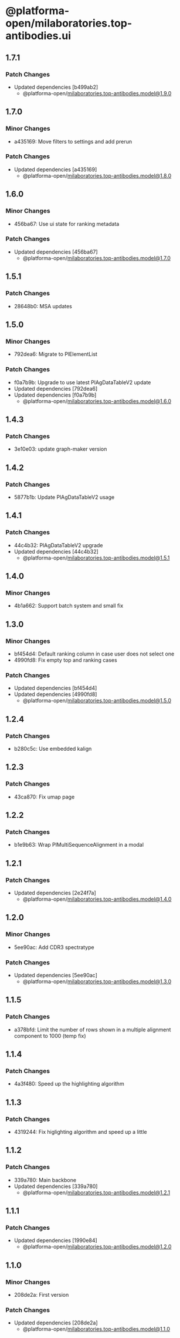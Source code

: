 # @platforma-open/milaboratories.top-antibodies.ui

## 1.7.1

### Patch Changes

- Updated dependencies [b499ab2]
  - @platforma-open/milaboratories.top-antibodies.model@1.9.0

## 1.7.0

### Minor Changes

- a435169: Move filters to settings and add prerun

### Patch Changes

- Updated dependencies [a435169]
  - @platforma-open/milaboratories.top-antibodies.model@1.8.0

## 1.6.0

### Minor Changes

- 456ba67: Use ui state for ranking metadata

### Patch Changes

- Updated dependencies [456ba67]
  - @platforma-open/milaboratories.top-antibodies.model@1.7.0

## 1.5.1

### Patch Changes

- 28648b0: MSA updates

## 1.5.0

### Minor Changes

- 792dea6: Migrate to PlElementList

### Patch Changes

- f0a7b9b: Upgrade to use latest PlAgDataTableV2 update
- Updated dependencies [792dea6]
- Updated dependencies [f0a7b9b]
  - @platforma-open/milaboratories.top-antibodies.model@1.6.0

## 1.4.3

### Patch Changes

- 3e10e03: update graph-maker version

## 1.4.2

### Patch Changes

- 5877b1b: Update PlAgDataTableV2 usage

## 1.4.1

### Patch Changes

- 44c4b32: PlAgDataTableV2 upgrade
- Updated dependencies [44c4b32]
  - @platforma-open/milaboratories.top-antibodies.model@1.5.1

## 1.4.0

### Minor Changes

- 4b1a662: Support batch system and small fix

## 1.3.0

### Minor Changes

- bf454d4: Default ranking column in case user does not select one
- 4990fd8: Fix empty top and ranking cases

### Patch Changes

- Updated dependencies [bf454d4]
- Updated dependencies [4990fd8]
  - @platforma-open/milaboratories.top-antibodies.model@1.5.0

## 1.2.4

### Patch Changes

- b280c5c: Use embedded kalign

## 1.2.3

### Patch Changes

- 43ca870: Fix umap page

## 1.2.2

### Patch Changes

- b1e9b63: Wrap PlMultiSequenceAlignment in a modal

## 1.2.1

### Patch Changes

- Updated dependencies [2e24f7a]
  - @platforma-open/milaboratories.top-antibodies.model@1.4.0

## 1.2.0

### Minor Changes

- 5ee90ac: Add CDR3 spectratype

### Patch Changes

- Updated dependencies [5ee90ac]
  - @platforma-open/milaboratories.top-antibodies.model@1.3.0

## 1.1.5

### Patch Changes

- a378bfd: Limit the number of rows shown in a multiple alignment component to 1000 (temp fix)

## 1.1.4

### Patch Changes

- 4a3f480: Speed up the highlighting algorithm

## 1.1.3

### Patch Changes

- 4319244: Fix higlighting algorithm and speed up a little

## 1.1.2

### Patch Changes

- 339a780: Main backbone
- Updated dependencies [339a780]
  - @platforma-open/milaboratories.top-antibodies.model@1.2.1

## 1.1.1

### Patch Changes

- Updated dependencies [1990e84]
  - @platforma-open/milaboratories.top-antibodies.model@1.2.0

## 1.1.0

### Minor Changes

- 208de2a: First version

### Patch Changes

- Updated dependencies [208de2a]
  - @platforma-open/milaboratories.top-antibodies.model@1.1.0
